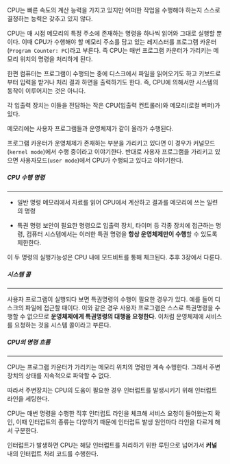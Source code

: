 CPU는 빠른 속도의 계산 능력을 가지고 있지만 어떠한 작업을 수행해야 하는지 스스로 결정하는 능력은 갖추고 있지 않다.

CPU는 매 시점 메모리의 특정 주소에 존재하는 명령을 하나씩 읽어와 그대로 실행할 뿐이다. 이때 CPU가 수행해야 할 메모리 주소를 담고 있는 레지스터를 프로그램 카운터(`Program Counter: PC`)라고 부른다. 즉 CPU는 매번 프로그램 카운터가 가리키는 메모리 위치의 명령을 처리하게 된다.

한편 컴퓨터는 프로그램이 수행되는 중에 디스크에서 파일을 읽어오기도 하고 키보드로부터 입력을 받거나 처리 결과 하면을 출력하기도 한다. 즉, CPU에 의해서만 시스템의 동작이 이루어지는 것은 아니다.

각 입출력 장치는 이들을 전담하는 작은 CPU(입출력 컨트롤러)와 메모리(로컬 버퍼)가 있다.

메모리에는 사용자 프로그램들과 운영체제가 같이 올라가 수행된다.

프로그램 카운터가 운영체제가 존재하는 부분을 가리키고 있다면 이 경우가 커널모드(`kernel mode`)에서 수행 중이라고 이야기한다. 반대로 사용자 프로그램을 가리키고 있으면 사용자모드(`user mode`)에서 CPU가 수행되고 있다고 이야기한다.

##### CPU 수행 명령
---
- 일반 명령
메모리에서 자료를 읽어 CPU에서 계산하고 결과를 메모리에 쓰는 일련의 명령

- 특권 명령
보안이 필요한 명령으로 입출력 장치, 타이머 등 각종 장치에 접근하는 명령, 컴퓨터 시스템에서는 이러한 특권 명령을 **항상 운영체제만이 수행**할 수 있도록 제한한다.

이 두 명령의 실행가능성은 CPU 내에 모드비트를 통해 체크된다. 추후 3장에서 다룬다.

##### 시스템 콜
---
사용자 프로그램이 실행되다 보면 특권명령의 수행이 필요한 경우가 있다. 예를 들어 디스크의 파일에 접근할 때이다. 이와 같은 경우 사용자 프로그램은 스스로 특권명령을 수행할 수 없으므로 **운영체제에게 특권명령의 대행을 요청한다.** 이처럼 운영체제에 서비스를 요청하는 것을 시스템 콜이라고 부른다.

##### CPU의 명령 흐름
---
CPU는 프로그램 카운터가 가리키는 메모리 위치의 명령만 계속 수행한다. 그래서 주변장치의 상태를 지속적으로 파악할 수 없다.

따라서 주변장치는 CPU의 도움이 필요한 경우 인터럽트를 발생시키기 위해 인터럽트 라인을 세팅한다. 

CPU는 매번 명령을 수행한 직후 인터럽트 라인을 체크해 서비스 요청이 들어왔는지 확인, 이때 인터럽트의 종류는 다양하기 때문에 인터럽트 발생 원인마다 라인을 다르게 해서 구분한다.

인터럽트가 발생하면 CPU는 해당 인터럽트를 처리하기 위한 루틴으로 넘어가서 **커널** 내의 인터럽트 처리 코드를 수행한다.